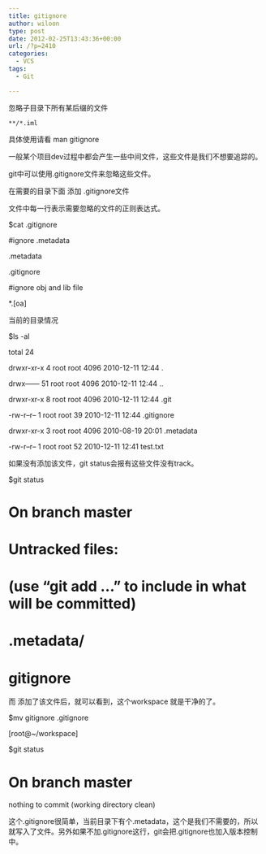 ```yaml
---
title: gitignore
author: wiloon
type: post
date: 2012-02-25T13:43:36+00:00
url: /?p=2410
categories:
  - VCS
tags:
  - Git

---
```

忽略子目录下所有某后缀的文件

<pre><code class="language-bash line-numbers">**/*.iml
</code></pre>

具体使用请看 man gitignore

一般某个项目dev过程中都会产生一些中间文件，这些文件是我们不想要追踪的。
  
git中可以使用.gitignore文件来忽略这些文件。

在需要的目录下面 添加 .gitignore文件
  
文件中每一行表示需要忽略的文件的正则表达式。
  
$cat .gitignore
  
#ignore .metadata
  
.metadata
  
.gitignore
  
#ignore obj and lib file
  
*.[oa]

当前的目录情况
  
$ls -al
  
total 24
  
drwxr-xr-x 4 root root 4096 2010-12-11 12:44 .
  
drwx&#8212;&#8212; 51 root root 4096 2010-12-11 12:44 ..
  
drwxr-xr-x 8 root root 4096 2010-12-11 12:44 .git
  
-rw-r&#8211;r&#8211; 1 root root 39 2010-12-11 12:44 .gitignore
  
drwxr-xr-x 3 root root 4096 2010-08-19 20:01 .metadata
  
-rw-r&#8211;r&#8211; 1 root root 52 2010-12-11 12:41 test.txt

如果没有添加该文件，git status会报有这些文件没有track。
  
$git status

# On branch master

# Untracked files:

# (use &#8220;git add &#8230;&#8221; to include in what will be committed)

#

# .metadata/

# gitignore

而 添加了该文件后，就可以看到，这个workspace 就是干净的了。
  
$mv gitignore .gitignore
  
[root@~/workspace]
  
$git status

# On branch master

nothing to commit (working directory clean)

这个.gitignore很简单，当前目录下有个.metadata，这个是我们不需要的，所以就写入了文件。另外如果不加.gitignore这行，git会把.gitignore也加入版本控制中。